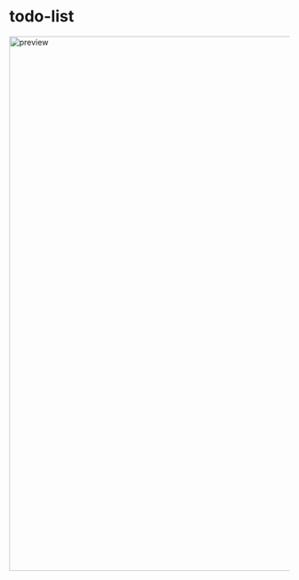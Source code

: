 # todo-list
<img width="960" alt="preview" src="https://github.com/DhivyaBharathi2923/todo-list/assets/143368596/a2b660c8-565d-40c9-b206-cb691086d2e5">
